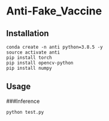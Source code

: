 # Anti-Fake_Vaccine
## Installation
```text
conda create -n anti python=3.8.5 -y
source activate anti
pip install torch
pip install opencv-python
pip install numpy
```
## Usage
###Inference
```text
python test.py
```
